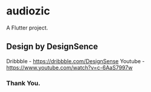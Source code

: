 # audiozic

A Flutter project.

## Design by DesignSence
Dribbble - https://dribbble.com/DesignSense
Youtube - https://www.youtube.com/watch?v=c-6AaS7997w

### Thank You.
